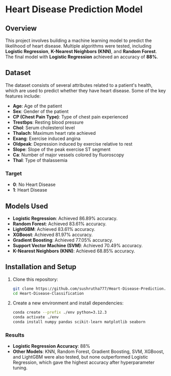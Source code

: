 # Heart Disease Prediction Model

## Overview

This project involves building a machine learning model to predict the likelihood of heart disease. Multiple algorithms were tested, including **Logistic Regression**, **K-Nearest Neighbors (KNN)**, and **Random Forest**. The final model with **Logistic Regression** achieved an accuracy of **88%**.

## Dataset

The dataset consists of several attributes related to a patient's health, which are used to predict whether they have heart disease. Some of the key features include:
- **Age**: Age of the patient
- **Sex**: Gender of the patient
- **CP (Chest Pain Type)**: Type of chest pain experienced
- **Trestbps**: Resting blood pressure
- **Chol**: Serum cholesterol level
- **Thalach**: Maximum heart rate achieved
- **Exang**: Exercise induced angina
- **Oldpeak**: Depression induced by exercise relative to rest
- **Slope**: Slope of the peak exercise ST segment
- **Ca**: Number of major vessels colored by fluoroscopy
- **Thal**: Type of thalassemia

### Target
- **0**: No Heart Disease
- **1**: Heart Disease

## Models Used

- **Logistic Regression**: Achieved 86.89% accuracy.
- **Random Forest**: Achieved 83.61% accuracy.
- **LightGBM**: Achieved 83.61% accuracy.
- **XGBoost**: Achieved 81.97% accuracy.
- **Gradient Boosting**: Achieved 77.05% accuracy.
- **Support Vector Machine (SVM)**: Achieved 70.49% accuracy.
- **K-Nearest Neighbors (KNN)**: Achieved 68.85% accuracy.

## Installation and Setup

1. Clone this repository:
   ```bash
   git clone https://github.com/sushrutha777/Heart-Disease-Prediction.git
   cd Heart-Disease-Classification

2. Create a new environment and install dependencies:

   ```bash
   conda create --prefix ./env python=3.12.3
   conda activate ./env
   conda install numpy pandas scikit-learn matplotlib seaborn
   ```

### Results

- **Logistic Regression Accuracy**: 88%
- **Other Models**: KNN, Random Forest, Gradient Boosting, SVM, XGBoost, and LightGBM were also tested, but none outperformed Logistic Regression, which gave the highest accuracy after hyperparameter tuning. 
